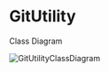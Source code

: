 # GitUtility

Class Diagram

![GitUtilityClassDiagram](https://github.com/user-attachments/assets/e66dd511-618d-4aaa-bc9f-31013bd187d8)
